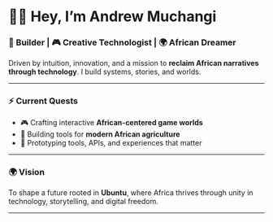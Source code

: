 # 👋🏾 Hey, I’m Andrew Muchangi

### 🧠 Builder | 🎮 Creative Technologist | 🌍 African Dreamer

Driven by intuition, innovation, and a mission to **reclaim African narratives through technology**.
I build systems, stories, and worlds.

---

### ⚡ Current Quests

* 🎮 Crafting interactive **African-centered game worlds**
* 🐐 Building tools for **modern African agriculture**
* 🧱 Prototyping tools, APIs, and experiences that matter

---

### 🌍 Vision

To shape a future rooted in **Ubuntu**, where Africa thrives through unity in technology, storytelling, and digital freedom.

---
